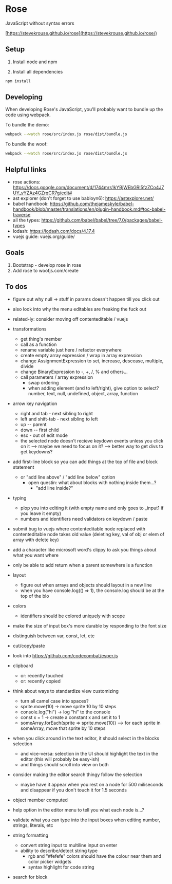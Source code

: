 # Rose

JavaScript without syntax errors

[https://stevekrouse.github.io/rose](https://stevekrouse.github.io/rose/)

## Setup

1. Install node and npm

2. Install all dependencies

```bash
npm install
```

## Developing

When developing Rose's JavaScript, you'll probably want to bundle up the code using webpack.

To bundle the demo:
```bash
webpack --watch rose/src/index.js rose/dist/bundle.js       
```

To bundle the woof:
```bash
webpack --watch rose/src/index.js rose/dist/bundle.js       
```

## Helpful links

- rose actions: https://docs.google.com/document/d/1744mrs1kYBjWEbGRl5fzZCo4J7UY_vYZAz4GZrqCR7g/edit#
- ast explorer (don't forget to use babloyn6): https://astexplorer.net/
- babel handbook: https://github.com/thejameskyle/babel-handbook/blob/master/translations/en/plugin-handbook.md#toc-babel-traverse
- all the types: https://github.com/babel/babel/tree/7.0/packages/babel-types
- lodash: https://lodash.com/docs/4.17.4
- vuejs guide: vuejs.org/guide/

## Goals

1. Bootstrap - develop rose in rose
2. Add rose to woofjs.com/create

## To dos

- figure out why null -> stuff in params doesn't happen till you click out
- also look into why the menu editables are freaking the fuck out
- related-ly: consider moving off contenteditable / vuejs

- transformations
  - get thing's member
  - call as a function
  - rename variable just here / refactor everywhere
  - create empty array expression / wrap in array expression
  - change AssignmentExpression to set, increase, descease, multiple, divide
  - change BinaryExpression to -, +, /, % and others...
  - call parameters / array expression
    - swap ordering
    - when adding element (and to left/right), give option to select? number, text, null, undefined, object, array, function

- arrow key navigation
  - right and tab - next sibling to right
  - left and shift-tab - next sibling to left
  - up -- parent
  - down -- first child
  - esc - out of edit mode
  - the selected node doesn't recieve keydown events unless you click on it --> maybe we need to focus on it? --> better way to get divs to get keydowns?

- add first-line block so you can add things at the top of file and block statement 
  - or "add line above" / "add line below" option
    - open questin: what about blocks with nothing inside them...?
      - "add line inside?"  

- typing
  - plop you into editing it (with empty name and only goes to _input1 if you leave it empty)
  - numbers and identifiers need validators on keydown / paste

- submit bug to vuejs where contenteditable node replaced with contenteditable node takes old value (deleting key, val of obj  or elem of array with delete key)

- add a character like microsoft word's clippy to ask you things about what you want where

- only be able to add return when a parent somewhere is a function

- layout
  - figure out when arrays and objects should layout in a new line
  - when you have console.log(() => 1), the console.log should be at the top of the blo

- colors
  - identifiers should be colored uniquely with scope

- make the size of input box's more durable by responding to the font size

- distinguish between var, const, let, etc

- cut/copy/paste

- look into https://github.com/codecombat/esper.js

- clipboard 
  - or: recently touched
  - or: recently copied

- think about ways to standardize view customizing
  - turn all camel case into spaces? 
  - sprite.move(10) -> move sprite 10 by 10 steps
  - console.log("hi") -> log "hi" to the console
  - const x = 1 -> create a constant x and set it to 1
  - someArray.forEach(sprite => sprite.move(10)) --> for each sprite in someArray, move that sprite by 10 steps

- when you click around in the text editor, it should select in the blocks selection
  - and vice-versa: selection in the UI should highlight the text in the editor (this will probably be easy-ish)
  - and things should scroll into view on both

- consider making the editor search thingy follow the selection
  - maybe have it appear when you rest on a node for 500 miliseconds and disappear if you don't touch it for 1.5 seconds

- object member computed

- help option in the editor menu to tell you what each node is...?

- validate what you can type into the input boxes when editing number, strings, literals, etc

- string formatting
  - convert string input to multiline input on enter
  - ability to describe/detect string type
    - rgb and "#fefefe" colors should have the colour near them and color picker widgets
    - syntax highlight for code string

- search for block